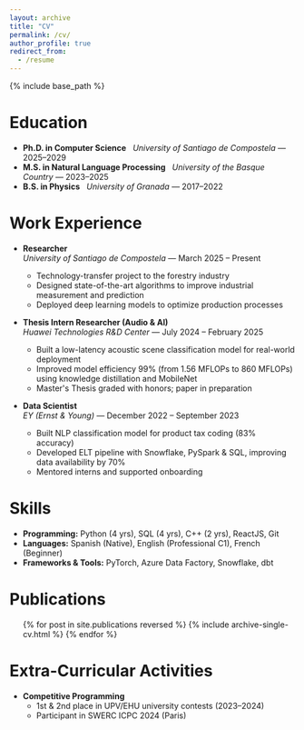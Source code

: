 ```yaml
---
layout: archive
title: "CV"
permalink: /cv/
author_profile: true
redirect_from:
  - /resume
---
```


{% include base_path %}

Education
=========

* **Ph.D. in Computer Science**
&nbsp;&nbsp;*University of Santiago de Compostela* — 2025–2029
* **M.S. in Natural Language Processing**
&nbsp;&nbsp;*University of the Basque Country* — 2023–2025  
* **B.S. in Physics**
&nbsp;&nbsp;*University of Granada* — 2017–2022  

Work Experience
===============

* **Researcher**  
  *University of Santiago de Compostela* — March 2025 – Present  
  * Technology-transfer project to the forestry industry  
  * Designed state-of-the-art algorithms to improve industrial measurement and prediction  
  * Deployed deep learning models to optimize production processes  

* **Thesis Intern Researcher (Audio & AI)**  
  *Huawei Technologies R&D Center* — July 2024 – February 2025  
  * Built a low-latency acoustic scene classification model for real-world deployment  
  * Improved model efficiency 99% (from 1.56 MFLOPs to 860 MFLOPs) using knowledge distillation and MobileNet  
  * Master's Thesis graded with honors; paper in preparation  

* **Data Scientist**  
  *EY (Ernst & Young)* — December 2022 – September 2023  
  * Built NLP classification model for product tax coding (83% accuracy)  
  * Developed ELT pipeline with Snowflake, PySpark & SQL, improving data availability by 70%  
  * Mentored interns and supported onboarding  
  
Skills
======
* **Programming:** Python (4 yrs), SQL (4 yrs), C++ (2 yrs), ReactJS, Git  
* **Languages:** Spanish (Native), English (Professional C1), French (Beginner) 
* **Frameworks & Tools:** PyTorch, Azure Data Factory, Snowflake, dbt  

Publications
======
  <ul>{% for post in site.publications reversed %}
    {% include archive-single-cv.html %}
  {% endfor %}</ul>
  
Extra-Curricular Activities
===========================
* **Competitive Programming**  
  * 1st & 2nd place in UPV/EHU university contests (2023–2024)  
  * Participant in SWERC ICPC 2024 (Paris) 
